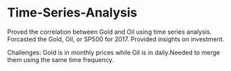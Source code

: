 # Time-Series-Analysis

Proved the correlation between Gold and Oil using time series analysis.
Forcasted the Gold, Oil, or SP500 for 2017.  Provided insights on investment.

Challenges:
Gold is in monthly prices while Oil is in daily.Needed to merge them using the same time frequency.
